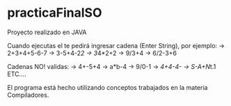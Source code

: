 # practicaFinalSO

Proyecto realizado en JAVA

Cuando ejecutas el te pedirá ingresar cadena (Enter String), por ejemplo:
-> 2+3+4+5-6-7
-> 3-5+4-2*2
-> 3*4*2+2
-> 9/3+4
-> 6/2-3+6

Cadenas NO! validas:
-> 4+-5+4
-> a*b-4
-> 9/0-1
-> *4+4-4-
-> S-A+N*t.1
ETC....

El programa está hecho utilizando conceptos trabajados en la materia Compiladores.
